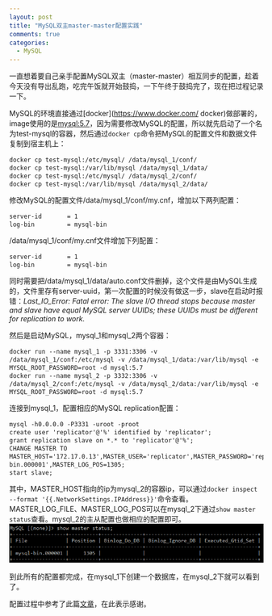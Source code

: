 ```yaml
---
layout: post
title: "MySQL双主master-master配置实践"
comments: true
categories:
  - MySQL
---
```



一直想着要自己亲手配置MySQL双主（master-master）相互同步的配置，趁着今天没有导出乱跑，吃完午饭就开始鼓捣，一下午终于鼓捣完了，现在把过程记录一下。

MySQL的环境直接通过[docker](https://www.docker.com/ docker)做部署的，image使用的是[mysql:5.7](https://hub.docker.com/_/mysql/)，因为需要修改MySQL的配置，所以就先启动了一个名为test-mysql的容器，然后通过`docker cp`命令把MySQL的配置文件和数据文件复制到宿主机上：
	
	docker cp test-mysql:/etc/mysql/ /data/mysql_1/conf/
	docker cp test-mysql:/var/lib/mysql /data/mysql_1/data/
	docker cp test-mysql:/etc/mysql/ /data/mysql_2/conf/
	docker cp test-mysql:/var/lib/mysql /data/mysql_2/data/

修改MySQL的配置文件/data/mysql\_1/conf/my.cnf，增加以下两列配置：

	server-id       = 1
	log-bin         = mysql-bin

/data/mysql\_1/conf/my.cnf文件增加下列配置：

	server-id       = 1
	log-bin         = mysql-bin

同时需要把/data/mysql\_1/data/auto.conf文件删掉，这个文件是由MySQL生成的，文件里存有server-uuid，第一次配置的时候没有做这一步，slave在启动时报错：*Last_IO_Error: Fatal error: The slave I/O thread stops because master and slave have equal MySQL server UUIDs; these UUIDs must be different for replication to work.*

然后是启动MySQL，mysql\_1和mysql\_2两个容器：

	docker run --name mysql_1 -p 3331:3306 -v /data/mysql_1/conf:/etc/mysql -v /data/mysql_1/data:/var/lib/mysql -e MYSQL_ROOT_PASSWORD=root -d mysql:5.7
	docker run --name mysql_2 -p 3332:3306 -v /data/mysql_2/conf:/etc/mysql -v /data/mysql_2/data:/var/lib/mysql -e MYSQL_ROOT_PASSWORD=root -d mysql:5.7

连接到mysql\_1，配置相应的MySQL replication配置：

	mysql -h0.0.0.0 -P3331 -uroot -proot
	create user 'replicator'@'%' identified by 'replicator';
	grant replication slave on *.* to 'replicator'@'%'; 
	CHANGE MASTER TO MASTER_HOST='172.17.0.13',MASTER_USER='replicator',MASTER_PASSWORD='replicator',MASTER_LOG_FILE='mysql-bin.000001',MASTER_LOG_POS=1305;
	start slave;

其中，MASTER\_HOST指向的ip为mysql\_2的容器ip，可以通过`docker inspect --format '{{.NetworkSettings.IPAddress}}'`命令查看。MASTER\_LOG\_FILE、MASTER\_LOG\_POS可以在mysql\_2下通过`show master status`查看。mysql\_2的主从配置也做相应的配置即可。
![show-master-status.jpg](/images/show-master-status.jpg)

到此所有的配置都完成，在mysql\_1下创建一个数据库，在mysql\_2下就可以看到了。

配置过程中参考了此篇[文章](https://www.digitalocean.com/community/tutorials/how-to-set-up-mysql-master-master-replication)，在此表示感谢。